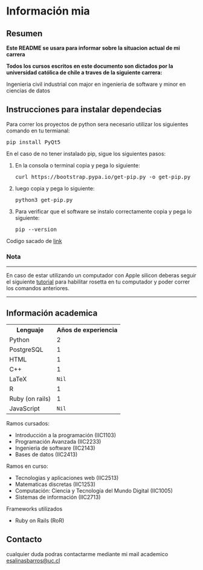 # Información mia

## Resumen

<strong>Este README se usara para informar sobre la situacion actual de mi carrera

Todos los cursos escritos en este documento son dictados por la universidad católica de chile a traves de la siguiente carrera:</strong>

Ingenieria civil industrial con major en ingenieria de software y minor en ciencias de datos

## Instrucciones para instalar dependecias

Para correr los proyectos de python sera necesario utilizar los siguientes comando en tu termianal:

<pre>
pip install PyQt5
</pre>

En el caso de no tener instalado pip, sigue los siguientes pasos:

1. En la consola o terminal copia y pega lo siguiente:
   <pre>
   curl https://bootstrap.pypa.io/get-pip.py -o get-pip.py
   </pre>
2. luego copia y pega lo siguiente:
   <pre>
   python3 get-pip.py
   </pre>
3. Para verificar que el software se instalo correctamente copia y pega lo siguiente:
   <pre>
   pip --version
   </pre>

Codigo sacado de [link](https://www.solvetic.com/tutoriales/article/9492-como-instalar-pip-en-mac/)

### Nota
----------------------------------------------------------------------------------------------------------------------------------------------------------------------------------------

En caso de estar utilizando un computador con Apple silicon deberas seguir el siguiente [tutorial](https://support.apple.com/es-cl/HT211861) para habilitar rosetta en tu computador
y poder correr los comandos anteriores.

----------------------------------------------------------------------------------------------------------------------------------------------------------------------------------------

## Información academica

<table>
    <tr>
        <th>Lenguaje</th>
        <th>Años de experiencia</th>
    </tr>
    <tr>
        <td>Python</td>
        <td>2</td>
    </tr>
    <tr>
        <td>PostgreSQL</td>
        <td>1</td>
    </tr>
    <tr>
        <td>HTML</td>
        <td>1</td>
    </tr>
    <tr>
         <td>C++</td>
         <td>1</td>
    </tr>
    <tr>
         <td>LaTeX</td>
         <td><code>Nil</td>
    </tr>
    <tr>
         <td>R</td>
         <td>1</td>
    </tr>
    <tr>
         <td>Ruby (on rails)</td>
         <td>1</td>
    </tr>
    <tr>
         <td>JavaScript</td>
         <td><code>Nil</td>
    </tr>
</table>


Ramos cursados:

- Introducción a la programación (IIC1103)
- Programación Avanzada (IIC2233)
- Ingenieria de software (IIC2143)
- Bases de datos (IIC2413)

Ramos en curso:

- Tecnologias y aplicaciones web (IIC2513)
- Matematicas discretas (IIC1253)
- Computación: Ciencia y Tecnología del Mundo Digital (IIC1005)
- Sistemas de información (IIC2713)

Frameworks utilizados

- Ruby on Rails (RoR)

## Contacto

cualquier duda podras contactarme mediante mi mail academico esalinasbarros@uc.cl
